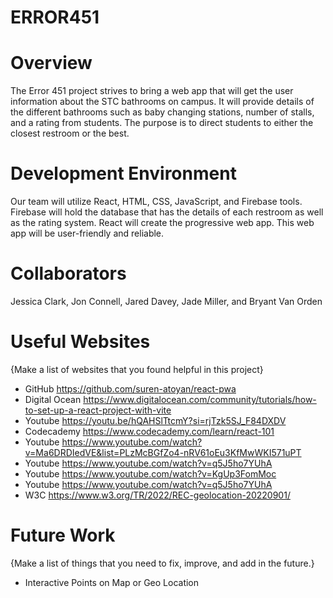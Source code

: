 # ERROR451

# Overview

The Error 451 project strives to bring a web app that will get the user information about the STC bathrooms on campus. It will provide details of the different bathrooms such as baby changing stations, number of stalls, and a rating from students. The purpose is to direct students to either the closest restroom or the best.

# Development Environment

Our team will utilize React, HTML, CSS, JavaScript, and Firebase tools. Firebase will hold the database that has the details of each restroom as well as the rating system. React will create the progressive web app. This web app will be user-friendly and reliable.

# Collaborators

Jessica Clark, Jon Connell, Jared Davey, Jade Miller, and Bryant Van Orden

# Useful Websites

{Make a list of websites that you found helpful in this project}

- GitHub https://github.com/suren-atoyan/react-pwa
- Digital Ocean https://www.digitalocean.com/community/tutorials/how-to-set-up-a-react-project-with-vite
- Youtube https://youtu.be/hQAHSlTtcmY?si=rjTzk5SJ_F84DXDV
- Codecademy https://www.codecademy.com/learn/react-101
- Youtube https://www.youtube.com/watch?v=Ma6DRDIedVE&list=PLzMcBGfZo4-nRV61oEu3KfMwWKI571uPT
- Youtube https://www.youtube.com/watch?v=q5J5ho7YUhA
- Youtube https://www.youtube.com/watch?v=KgUp3FomMoc
- Youtube https://www.youtube.com/watch?v=q5J5ho7YUhA
- W3C https://www.w3.org/TR/2022/REC-geolocation-20220901/

# Future Work

{Make a list of things that you need to fix, improve, and add in the future.}

- Interactive Points on Map or Geo Location
